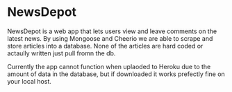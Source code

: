 # NewsDepot

NewsDepot is a web app that lets users view and leave comments on the latest news. By using Mongoose and Cheerio we are able to scrape and store articles into a database. None of the articles are hard coded or actaully written just pull fromn the db.

Currently the app cannot function when uplaoded to Heroku due to the amount of data in the database, but if downloaded it works prefectly fine on your local host.
